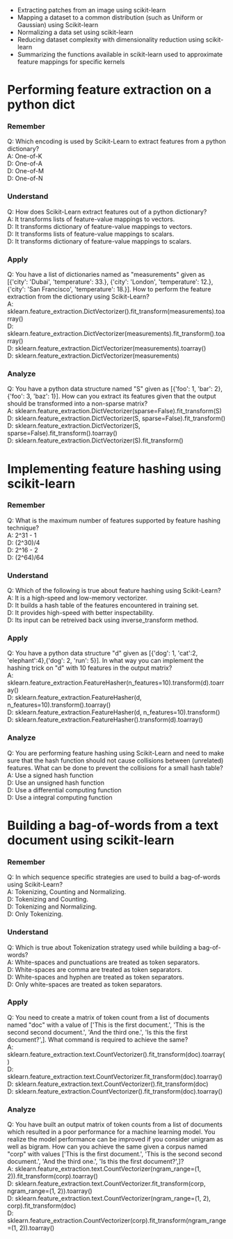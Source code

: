 * Extracting patches from an image using scikit-learn
* Mapping a dataset to a common distribution (such as Uniform or Gaussian) using Scikit-learn 
* Normalizing a data set using scikit-learn
* Reducing dataset complexity with dimensionality reduction using scikit-learn
* Summarizing the functions available in scikit-learn used to approximate feature mappings for specific kernels

# Performing feature extraction on a python dict

### Remember
Q: Which encoding is used by Scikit-Learn to extract features from a python dictionary?  
A: One-of-K  
D: One-of-A  
D: One-of-M  
D: One-of-N  

### Understand
Q: How does Scikit-Learn extract features out of a python dictionary?  
A: It transforms lists of feature-value mappings to vectors.  
D: It transforms dictionary of feature-value mappings to vectors.  
D: It transforms lists of feature-value mappings to scalars.  
D: It transforms dictionary of feature-value mappings to scalars.  

### Apply
Q: You have a list of dictionaries named as "measurements" given as [{'city': 'Dubai', 'temperature': 33.}, {'city': 'London', 'temperature': 12.}, {'city': 'San Francisco', 'temperature': 18.}]. How to perform the feature extraction from the dictionary using Scikit-Learn?  
A: sklearn.feature_extraction.DictVectorizer().fit_transform(measurements).toarray()  
D: sklearn.feature_extraction.DictVectorizer(measurements).fit_transform().toarray()   
D: sklearn.feature_extraction.DictVectorizer(measurements).toarray()   
D: sklearn.feature_extraction.DictVectorizer(measurements)  

### Analyze
Q: You have a python data structure named "S" given as [{'foo': 1, 'bar': 2}, {'foo': 3, 'baz': 1}]. How can you extract its features given that the output should be transformed into a non-sparse matrix?  
A: sklearn.feature_extraction.DictVectorizer(sparse=False).fit_transform(S)  
D: sklearn.feature_extraction.DictVectorizer(S, sparse=False).fit_transform()  
D: sklearn.feature_extraction.DictVectorizer(S, sparse=False).fit_transform().toarray()  
D: sklearn.feature_extraction.DictVectorizer(S).fit_transform()  

# Implementing feature hashing using scikit-learn

### Remember
Q: What is the maximum number of features supported by feature hashing technique?  
A: 2^31 - 1  
D: (2^30)/4  
D: 2^16 - 2  
D: (2^64)/64  

### Understand
Q: Which of the following is true about feature hashing using Scikit-Learn?  
A: It is a high-speed and low-memory vectorizer.  
D: It builds a hash table of the features encountered in training set.  
D: It provides high-speed with better inspectability.  
D: Its input can be retreived back using inverse_transform method.  

### Apply
Q: You have a python data structure "d" given as [{'dog': 1, 'cat':2, 'elephant':4},{'dog': 2, 'run': 5}]. In what way you can implement the hashing trick on "d" with 10 features in the output matrix?  
A: sklearn.feature_extraction.FeatureHasher(n_features=10).transform(d).toarray()  
D: sklearn.feature_extraction.FeatureHasher(d, n_features=10).transform().toarray()  
D: sklearn.feature_extraction.FeatureHasher(d, n_features=10).transform()  
D: sklearn.feature_extraction.FeatureHasher().transform(d).toarray()  

### Analyze
Q: You are performing feature hashing using Scikit-Learn and need to make sure that the hash function should not cause collisions between (unrelated) features. What can be done to prevent the collisions for a small hash table?  
A: Use a signed hash function  
D: Use an unsigned hash function  
D: Use a differential computing function  
D: Use a integral computing function  

# Building a bag-of-words from a text document using scikit-learn

### Remember
Q: In which sequence specific strategies are used to build a bag-of-words using Scikit-Learn?  
A: Tokenizing, Counting and Normalizing.  
D: Tokenizing and Counting.  
D: Tokenizing and Normalizing.  
D: Only Tokenizing.  

### Understand
Q: Which is true about Tokenization strategy used while building a bag-of-words?  
A: White-spaces and punctuations are treated as token separators.  
D: White-spaces are comma are treated as token separators.  
D: White-spaces and hyphen are treated as token separators.  
D: Only white-spaces are treated as token separators.  

### Apply
Q: You need to create a matrix of token count from a list of documents named "doc" with a value of ['This is the first document.', 'This is the second second document.', 'And the third one.', 'Is this the first document?',]. What command is required to achieve the same?  
A: sklearn.feature_extraction.text.CountVectorizer().fit_transform(doc).toarray()  
D: sklearn.feature_extraction.text.CountVectorizer.fit_transform(doc).toarray()  
D: sklearn.feature_extraction.text.CountVectorizer().fit_transform(doc)  
D: sklearn.feature_extraction.CountVectorizer().fit_transform(doc).toarray()  

### Analyze
Q: You have built an output matrix of token counts from a list of documents which resulted in a poor performance for a machine learning model. You realize the model performance can be improved if you consider unigram as well as bigram. How can you achieve the same given a corpus named "corp" with values ['This is the first document.', 'This is the second second document.', 'And the third one.', 'Is this the first document?',]?  
A: sklearn.feature_extraction.text.CountVectorizer(ngram_range=(1, 2)).fit_transform(corp).toarray()  
D: sklearn.feature_extraction.text.CountVectorizer.fit_transform(corp, ngram_range=(1, 2)).toarray()  
D: sklearn.feature_extraction.text.CountVectorizer(ngram_range=(1, 2), corp).fit_transform(doc)  
D: sklearn.feature_extraction.CountVectorizer(corp).fit_transform(ngram_range=(1, 2)).toarray()  












